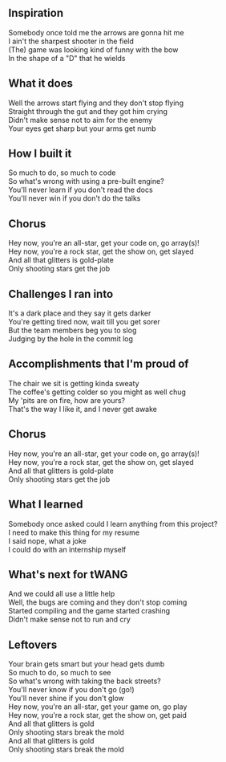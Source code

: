 ## Inspiration
Somebody once told me the arrows are gonna hit me  
I ain't the sharpest shooter in the field  
(The) game was looking kind of funny with the bow  
In the shape of a "D" that he wields

## What it does
Well the arrows start flying and they don't stop flying  
Straight through the gut and they got him crying  
Didn't make sense not to aim for the enemy  
Your eyes get sharp but your arms get numb  

## How I built it
So much to do, so much to code  
So what's wrong with using a pre-built engine?  
You'll never learn if you don't read the docs  
You'll never win if you don't do the talks  

## Chorus
Hey now, you're an all-star, get your code on, go array(s)!  
Hey now, you're a rock star, get the show on, get slayed  
And all that glitters is gold-plate  
Only shooting stars get the job  

## Challenges I ran into
It's a dark place and they say it gets darker  
You're getting tired now, wait till you get sorer  
But the team members beg you to slog  
Judging by the hole in the commit log  

## Accomplishments that I'm proud of
The chair we sit is getting kinda sweaty  
The coffee's getting colder so you might as well chug  
My 'pits are on fire, how are yours?  
That's the way I like it, and I never get awake  

## Chorus
Hey now, you're an all-star, get your code on, go array(s)!  
Hey now, you're a rock star, get the show on, get slayed  
And all that glitters is gold-plate  
Only shooting stars get the job  

## What I learned
Somebody once asked could I learn anything from this project?  
I need to make this thing for my resume  
I said nope, what a joke  
I could do with an internship myself  

## What's next for tWANG
And we could all use a little help  
Well, the bugs are coming and they don't stop coming  
Started compiling and the game started crashing  
Didn't make sense not to run and cry  

## Leftovers
Your brain gets smart but your head gets dumb  
So much to do, so much to see  
So what's wrong with taking the back streets?  
You'll never know if you don't go (go!)  
You'll never shine if you don't glow  
Hey now, you're an all-star, get your game on, go play  
Hey now, you're a rock star, get the show on, get paid  
And all that glitters is gold  
Only shooting stars break the mold  
And all that glitters is gold  
Only shooting stars break the mold  


